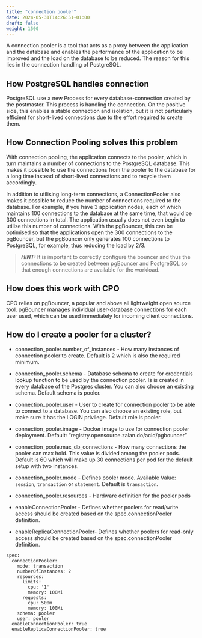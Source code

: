 ```yaml
---
title: "connection pooler"
date: 2024-05-31T14:26:51+01:00
draft: false
weight: 1500
---
```


A connection pooler is a tool that acts as a proxy between the application and the database and enables the performance of the application to be improved and the load on the database to be reduced. The reason for this lies in the connection handling of PostgreSQL. 

## How PostgreSQL handles connection
PostgreSQL use a new Process for every database-connection created by the postmaster. This process is handling the connection. On the positive side, this enables a stable connection and isolation, but it is not particularly efficient for short-lived connections due to the effort required to create them.

## How Connection Pooling solves this problem

With connection pooling, the application connects to the pooler, which in turn maintains a number of connections to the PostgreSQL database. 
This makes it possible to use the connections from the pooler to the database for a long time instead of short-lived connections and to recycle them accordingly.

In addition to utilising long-term connections, a ConnectionPooler also makes it possible to reduce the number of connections required to the database. For example, if you have 3 application nodes, each of which maintains 100 connections to the database at the same time, that would be 300 connections in total. The application usually does not even begin to utilise this number of connections. With the pgBouncer, this can be optimised so that the applications open the 300 connections to the pgBouncer, but the pgBouncer only generates 100 connections to PostgreSQL, for example, thus reducing the load by 2/3. 

> **_HINT:_** It is important to correctly configure the bouncer and thus the connections to be created between pgBouncer and PostgreSQL so that enough connections are available for the workload. 

## How does this work with CPO
CPO relies on pgBouncer, a popular and above all lightweight open source tool. pgBouncer manages individual user-database connections for each user used, which can be used immediately for incoming client connections. 

## How do I create a pooler for a cluster?

- connection_pooler.number_of_instances - How many instances of connection pooler to create. Default is 2 which is also the required minimum.
- connection_pooler.schema - Database schema to create for credentials lookup function to be used by the connection pooler. Is is created in every database of the Postgres cluster. You can also choose an existing schema. Default schema is pooler.
- connection_pooler.user - User to create for connection pooler to be able to connect to a database. You can also choose an existing role, but make sure it has the LOGIN privilege. Default role is pooler.
- connection_pooler.image - Docker image to use for connection pooler deployment. Default: “registry.opensource.zalan.do/acid/pgbouncer”
- connection_poole.max_db_connections - How many connections the pooler can max hold. This value is divided among the pooler pods. Default is 60 which will make up 30 connections per pod for the default setup with two instances.
- connection_pooler.mode - Defines pooler mode. Available Value:  `session`,  `transaction` or `statement`. Default is `transaction`.
- connection_pooler.resources - Hardware definition for the pooler pods

- enableConnectionPooler - Defines whether poolers for read/write access should be created based on the spec.connectionPooler definition. 
- enableReplicaConnectionPooler- Defines whether poolers for read-only access should be created based on the spec.connectionPooler definition. 

```
spec:
  connectionPooler:
    mode: transaction
    numberOfInstances: 2
    resources:
      limits:
        cpu: '1'
        memory: 100Mi
      requests:
        cpu: 500m
        memory: 100Mi
    schema: pooler
    user: pooler
  enableConnectionPooler: true
  enableReplicaConnectionPooler: true
```


